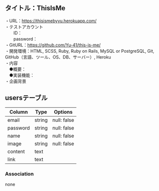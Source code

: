 ## タイトル：ThisIsMe
・URL：https://thisismebyyu.herokuapp.com/  
・テストアカウント  
　　ID：  
　　password：  
・GitURL：https://github.com/Yu-41/this-is-me/  
・開発環境：HTML, SCSS, Ruby, Ruby on Rails, MySQL or PostgreSQL, Git, GitHub（言語、ツール、OS、DB、サーバー）, Heroku  
・内容  
　●概要：  
　●実装機能：  
・企画背景  

## usersテーブル
|Column|Type|Options|
|------|----|-------|
|email|string|null: false|
|password|string|null: false|
|name|string|null: false|
|image|string|null: false|
|content|text||
|link|text||
### Association
none
